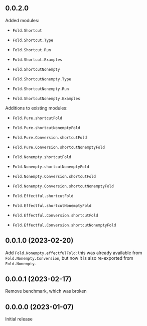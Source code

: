 ## 0.0.2.0

Added modules:

- `Fold.Shortcut`
- `Fold.Shortcut.Type`
- `Fold.Shortcut.Run`
- `Fold.Shortcut.Examples`

- `Fold.ShortcutNonempty`
- `Fold.ShortcutNonempty.Type`
- `Fold.ShortcutNonempty.Run`
- `Fold.ShortcutNonempty.Examples`

Additions to existing modules:

- `Fold.Pure.shortcutFold`
- `Fold.Pure.shortcutNonemptyFold`
- `Fold.Pure.Conversion.shortcutFold`
- `Fold.Pure.Conversion.shortcutNonemptyFold`

- `Fold.Nonempty.shortcutFold`
- `Fold.Nonempty.shortcutNonemptyFold`
- `Fold.Nonempty.Conversion.shortcutFold`
- `Fold.Nonempty.Conversion.shortcutNonemptyFold`

- `Fold.Effectful.shortcutFold`
- `Fold.Effectful.shortcutNonemptyFold`
- `Fold.Effectful.Conversion.shortcutFold`
- `Fold.Effectful.Conversion.shortcutNonemptyFold`

## 0.0.1.0 (2023-02-20)

Add `Fold.Nonempty.effectfulFold`; this was already available from
`Fold.Nonempty.Conversion`, but now it is also re-exported from `Fold.Nonempty`.

## 0.0.0.1 (2023-02-17)

Remove benchmark, which was broken

## 0.0.0.0 (2023-01-07)

Initial release
